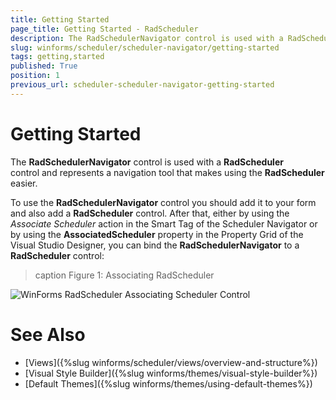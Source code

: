 ```yaml
---
title: Getting Started
page_title: Getting Started - RadScheduler
description: The RadSchedulerNavigator control is used with a RadScheduler control and represents a navigation tool that makes using the RadScheduler easier.
slug: winforms/scheduler/scheduler-navigator/getting-started
tags: getting,started
published: True
position: 1
previous_url: scheduler-scheduler-navigator-getting-started
---
```


# Getting Started

The __RadSchedulerNavigator__ control is used with a __RadScheduler__ control and represents a navigation tool that makes using the __RadScheduler__ easier.

To use the __RadSchedulerNavigator__ control you should add it to your form and also add a __RadScheduler__ control. After that, either by using the *Associate Scheduler* action in the Smart Tag of the  Scheduler Navigator or by using the __AssociatedScheduler__ property in the Property Grid of the Visual Studio Designer, you can bind the __RadSchedulerNavigator__ to a __RadScheduler__ control:

>caption Figure 1: Associating RadScheduler

![WinForms RadScheduler Associating Scheduler Control](images/scheduler-scheduler-navigator-getting-started001.png)

# See Also

* [Views]({%slug winforms/scheduler/views/overview-and-structure%})
* [Visual Style Builder]({%slug winforms/themes/visual-style-builder%})
* [Default Themes]({%slug winforms/themes/using-default-themes%})
